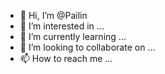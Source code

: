 - 👋 Hi, I’m @Pailin
- 👀 I’m interested in ...
- 🌱 I’m currently learning ...
- 💞️ I’m looking to collaborate on ...
- 📫 How to reach me ...

<!---
PailinC is a ✨ special ✨ repository because its `README.md` (this file) appears on your GitHub profile.
You can click the Preview link to take a look at your changes.
--->
